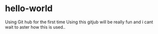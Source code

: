 # hello-world
Using Git hub for the first time
Using this gitjub will be really fun and i cant wait to aster how this is used..
